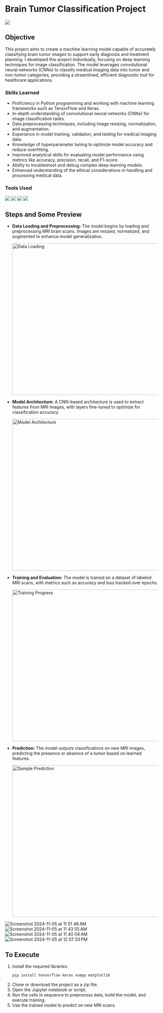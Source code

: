 # Brain Tumor Classification Project
<img src="https://img.shields.io/badge/-Solo Project-f2336f?&style=for-the-badge&logoColor=white" />

## Objective

This project aims to create a machine learning model capable of accurately classifying brain tumor images to support early diagnosis and treatment planning. I developed this project individually, focusing on deep learning techniques for image classification. The model leverages convolutional neural networks (CNNs) to classify medical imaging data into tumor and non-tumor categories, providing a streamlined, efficient diagnostic tool for healthcare applications.

### Skills Learned

- Proficiency in Python programming and working with machine learning frameworks such as TensorFlow and Keras.
- In-depth understanding of convolutional neural networks (CNNs) for image classification tasks.
- Data preprocessing techniques, including image resizing, normalization, and augmentation.
- Experience in model training, validation, and testing for medical imaging data.
- Knowledge of hyperparameter tuning to optimize model accuracy and reduce overfitting.
- Improved analytical skills for evaluating model performance using metrics like accuracy, precision, recall, and F1-score.
- Ability to troubleshoot and debug complex deep learning models.
- Enhanced understanding of the ethical considerations in handling and processing medical data.

### Tools Used
<div>
  <img src="https://img.shields.io/badge/-Python-3776AB?&style=for-the-badge&logo=python&logoColor=white" />
  <img src="https://img.shields.io/badge/-TensorFlow-FF6F00?&style=for-the-badge&logo=tensorflow&logoColor=white" />
  <img src="https://img.shields.io/badge/-Keras-D00000?&style=for-the-badge&logo=keras&logoColor=white" />
  <img src="https://img.shields.io/badge/-Jupyter Notebook-F37626?&style=for-the-badge&logo=jupyter&logoColor=white" />
</div>

## Steps and Some Preview

- **Data Loading and Preprocessing:** The model begins by loading and preprocessing MRI brain scans. Images are resized, normalized, and augmented to enhance model generalization.
  
  <img width="500" alt="Data Loading" src="https://example.com/path-to-your-image" />

- **Model Architecture:** A CNN-based architecture is used to extract features from MRI images, with layers fine-tuned to optimize for classification accuracy.
  
  <img width="500" alt="Model Architecture" src="https://example.com/path-to-your-image" />

- **Training and Evaluation:** The model is trained on a dataset of labeled MRI scans, with metrics such as accuracy and loss tracked over epochs.
  
  <img width="500" alt="Training Progress" src="https://example.com/path-to-your-image" />

- **Prediction:** The model outputs classifications on new MRI images, predicting the presence or absence of a tumor based on learned features.

  <img width="500" alt="Sample Prediction" src="https://example.com/path-to-your-image" />

![Screenshot 2024-11-05 at 11 51 48 AM](https://github.com/user-attachments/assets/dd6d36df-5387-4108-bd28-09c4f416e920)
![Screenshot 2024-11-05 at 11 43 55 AM](https://github.com/user-attachments/assets/31d00913-437d-43d6-8972-2273acaab9bf)
![Screenshot 2024-11-05 at 11 40 04 AM](https://github.com/user-attachments/assets/5ca3c27a-4d18-4a28-a757-eeb90966c75f)
![Screenshot 2024-11-05 at 12 07 03 PM](https://github.com/user-attachments/assets/d3360432-8363-4fdf-b732-a04a8edb15c1)


## To Execute

1. Install the required libraries:
   ```bash
   pip install tensorflow keras numpy matplotlib
   ```
2. Clone or download the project as a zip file.
3. Open the Jupyter notebook or script.
4. Run the cells in sequence to preprocess data, build the model, and execute training.
5. Use the trained model to predict on new MRI scans.

